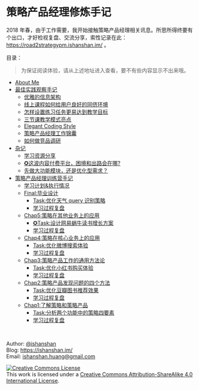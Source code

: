 # 策略产品经理修炼手记

2018 年春，由于工作需要，我开始接触策略产品经理相关讯息。所思所得终要有个出口，才好检视复盘、交流分享，索性记录在此：https://road2strategypm.ishanshan.im/ 。

目录：

> 为保证阅读体验，请从上述地址进入查看，要不有些内容显示不出来哦。

- [About Me](https://ishanshan.im/about/)
- [最佳实践观察手记](CONTENT/ChapBestPractices.md)
    - [优雅的信息架构](CONTENT/InfoBestPracticeIA.md)
    - [线上课程如何给用户良好的同侪环境](CONTENT/InfoBestPrecticePeerEnviroment.md)
    - [怎样设置练习任务更易达到教学目标](CONTENT/InfoBestPracticeAssignmentDesign.md)
    - [三节课教学模式亮点](CONTENT/InfoLearnFromsanjieke.md)
    - [Elegant Coding Style](CONTENT/HbElegantCodingStyle.md)
    - [策略产品经理工作锦囊](CONTENT/Tips4StrategyPM.md)
    - [如何做竞品调研](CONTENT/HbCompetitiveAnalysis.md)
- [杂记](CONTENT/ChapNotes.md)
    - [学习资源分享](CONTENT/IdxLearningRes.md)
    - [✪这波内容付费平台，困境和出路会在哪?](CONTENT/TipsLightEduProductChallenge.md)
    - [先做大功能模块，还是优化型需求？](CONTENT/MurStartupDevPriority.md)
- [策略产品经理训练营手记](Course3jkSPM/ChapCourseStrategyPM.md)
    - [学习计划&执行情况](Course3jkSPM/InfoPlanCourseStudy.md)
    - [Final:毕业设计](Course3jkSPM/Chap6.md)
        - [Task:优化天气 query 识别策略](Course3jkSPM/Chap6Task.md)
        - [学习过程复盘](Course3jkSPM/Chap6Review.md)
    - [Chap5:策略在其他业务上的应用](Course3jkSPM/Chap5.md)
        - [✪Task:设计网易蜗牛读书增长方案](Course3jkSPM/Chap5Task.md)
        - [学习过程复盘](Course3jkSPM/Chap5Review.md)
    - [Chap4:策略在核心业务上的应用](Course3jkSPM/Chap4.md)
        - [Task:优化微博搜索体验](Course3jkSPM/Chap4Task.md)
        - [学习过程复盘](Course3jkSPM/Chap4Review.md)
    - [Chap3:策略产品工作的通用方法论](Course3jkSPM/Chap3.md)
        - [Task:优化小红书购买体验](Course3jkSPM/Chap3Task.md)
        - [学习过程复盘](Course3jkSPM/Chap3Review.md)
    - [Chap2:策略产品发现问题的四个方法](Course3jkSPM/Chap2.md)
        - [Task:优化豆瓣图书推荐效果](Course3jkSPM/Chap2Task.md)
        - [学习过程复盘](Course3jkSPM/Chap2Review.md)
    - [Chap1:了解策略和策略产品](Course3jkSPM/Chap1.md)
        - [Task:分析两个功能中的策略四要素](Course3jkSPM/Chap1Task.md)
        - [学习过程复盘](Course3jkSPM/Chap1Review.md)
	



<br>

Author: [@ishanshan](https://github.com/ishanshan) <br> Blog: https://ishanshan.im/ <br> Email: ishanshan.huang@gmail.com

<a rel="license" href="http://creativecommons.org/licenses/by-sa/4.0/"><img alt="Creative Commons License" style="border-width:0" src="https://i.creativecommons.org/l/by-sa/4.0/88x31.png" /></a><br />This work is licensed under a <a rel="license" href="http://creativecommons.org/licenses/by-sa/4.0/">Creative Commons Attribution-ShareAlike 4.0 International License</a>.
